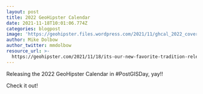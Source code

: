 ```yaml
---
layout: post
title: 2022 GeoHipster Calendar
date: 2021-11-18T10:01:06.774Z
categories: blogpost
image: 'https://geohipster.files.wordpress.com/2021/11/ghcal_2022_cover_vandaelen.png'
author: Mike Dolbow
author_twitter: mmdolbow
resource_url: >-
  https://geohipster.com/2021/11/18/its-our-new-favorite-tradition-releasing-our-calendar-on-postgisday/
---
```

Releasing the 2022 GeoHipster Calendar in #PostGISDay, yay!!

Check it out!

